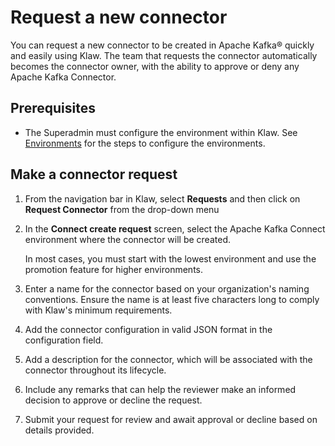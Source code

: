 # Request a new connector

You can request a new connector to be created in Apache Kafka® quickly and
easily using Klaw. The team that requests the connector automatically
becomes the connector owner, with the ability to approve or deny any
Apache Kafka Connector.

## Prerequisites

- The Superadmin must configure the environment within Klaw. See
  [Environments](../../cluster-management/clusters-environments/index.md) for the steps to configure the environments.

## Make a connector request

1. From the navigation bar in Klaw, select **Requests** and then click
   on **Request Connector** from the drop-down menu
2. In the **Connect create request** screen, select the Apache Kafka Connect
   environment where the connector will be created.

   In most cases, you must start with the lowest environment and use the promotion feature for higher environments.

3. Enter a name for the connector based on your organization's naming
   conventions. Ensure the name is at least five characters long to
   comply with Klaw's minimum requirements.
4. Add the connector configuration in valid JSON format in the
   configuration field.
5. Add a description for the connector, which will be associated with
   the connector throughout its lifecycle.
6. Include any remarks that can help the reviewer make an informed
   decision to approve or decline the request.
7. Submit your request for review and await approval or decline based on details provided.
